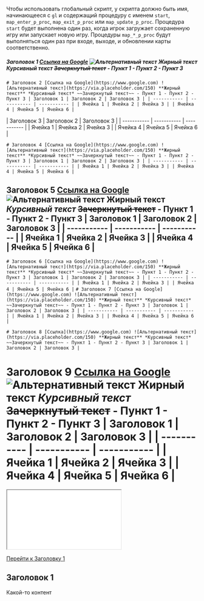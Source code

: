 Чтобы использовать глобальный скрипт, у скрипта должно быть имя, начинающееся с `gl` и содержащий процедуру с именем `start`, `map_enter_p_proc`, `map_exit_p_proc` или `map_update_p_proc`.
Процедура `start` будет выполнена один раз, когда игрок загружает сохраненную игру или запускает новую игру.
Процедуры `map_*_p_proc` будут выполняться один раз при входе, выходе, и обновлении карты соответственно.

##### Заголовок 1 [Ссылка на Google](https://www.google.com) ![Альтернативный текст](https://via.placeholder.com/150) **Жирный текст** *Курсивный текст* ~~Зачеркнутый текст~~ - Пункт 1 - Пункт 2 - Пункт 3

`# Заголовок 2 [Ссылка на Google](https://www.google.com) ![Альтернативный текст](https://via.placeholder.com/150) **Жирный текст** *Курсивный текст* ~~Зачеркнутый текст~~ - Пункт 1 - Пункт 2 - Пункт 3 | Заголовок 1 | Заголовок 2 | Заголовок 3 | | ----------- | ----------- | ----------- | | Ячейка 1 | Ячейка 2 | Ячейка 3 | | Ячейка 4 | Ячейка 5 | Ячейка 6 |`

| Заголовок 3 | Заголовок 2 | Заголовок 3 | | ----------- | ----------- | ----------- | | Ячейка 1 | Ячейка 2 | Ячейка 3 | | Ячейка 4 | Ячейка 5 | Ячейка 6 |

`# Заголовок 4 [Ссылка на Google](https://www.google.com) ![Альтернативный текст](https://via.placeholder.com/150) **Жирный текст** *Курсивный текст* ~~Зачеркнутый текст~~ - Пункт 1 - Пункт 2 - Пункт 3 | Заголовок 1 | Заголовок 2 | Заголовок 3 | | ----------- | ----------- | ----------- | | Ячейка 1 | Ячейка 2 | Ячейка 3 | | Ячейка 4 | Ячейка 5 | Ячейка 6 |`

## Заголовок 5 [Ссылка на Google](https://www.google.com) ![Альтернативный текст](https://via.placeholder.com/150) **Жирный текст** *Курсивный текст* ~~Зачеркнутый текст~~ - Пункт 1 - Пункт 2 - Пункт 3 | Заголовок 1 | Заголовок 2 | Заголовок 3 | | ----------- | ----------- | ----------- | | Ячейка 1 | Ячейка 2 | Ячейка 3 | | Ячейка 4 | Ячейка 5 | Ячейка 6 |

`# Заголовок 6 [Ссылка на Google](https://www.google.com) ![Альтернативный текст](https://via.placeholder.com/150) **Жирный текст** *Курсивный текст* ~~Зачеркнутый текст~~ - Пункт 1 - Пункт 2 - Пункт 3 | Заголовок 1 | Заголовок 2 | Заголовок 3 | | ----------- | ----------- | ----------- | | Ячейка 1 | Ячейка 2 | Ячейка 3 | | Ячейка 4 | Ячейка 5 | Ячейка 6 |`
`# Заголовок 7 [Ссылка на Google](https://www.google.com) ![Альтернативный текст](https://via.placeholder.com/150) **Жирный текст** *Курсивный текст* ~~Зачеркнутый текст~~ - Пункт 1 - Пункт 2 - Пункт 3 | Заголовок 1 | Заголовок 2 | Заголовок 3 | | ----------- | ----------- | ----------- | | Ячейка 1 | Ячейка 2 | Ячейка 3 | | Ячейка 4 | Ячейка 5 | Ячейка 6 |`

`# Заголовок 8 [Ссылка](https://www.google.com) ![Альтернативный текст](https://via.placeholder.com/150) **Жирный текст** *Курсивный текст* ~~Зачеркнутый текст~~ - Пункт 1 - Пункт 2 - Пункт 3 | Заголовок 1 | Заголовок 2 | Заголовок 3 | `

# Заголовок 9 [Ссылка на Google](https://www.google.com) ![Альтернативный текст](https://via.placeholder.com/150) **Жирный текст** *Курсивный текст* ~~Зачеркнутый текст~~ - Пункт 1 - Пункт 2 - Пункт 3 | Заголовок 1 | Заголовок 2 | Заголовок 3 | | ----------- | ----------- | ----------- | | Ячейка 1 | Ячейка 2 | Ячейка 3 | | Ячейка 4 | Ячейка 5 | Ячейка 6 |

<iframe title="Однострочный код" src="demos/code-inline/" height="155"></iframe>

[Перейти к Заголовку 1](#title1)

## <a id="title1">Заголовок 1</a>
Какой-то контент

